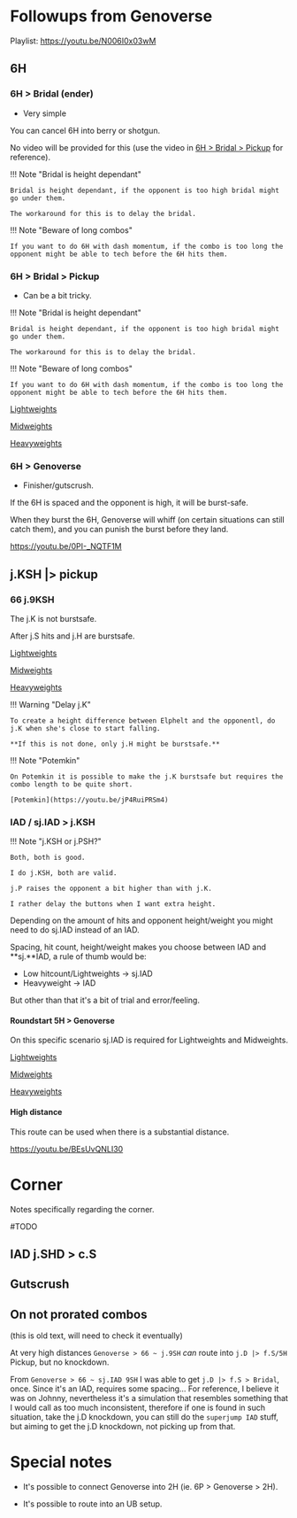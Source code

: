 # Followups from Genoverse

Playlist: https://youtu.be/N006I0x03wM

## 6H

### 6H > Bridal (ender)

+ Very simple

You can cancel 6H into berry or shotgun.

No video will be provided for this (use the video in [6H > Bridal > Pickup](#6h--bridal--pickup) for reference).

!!! Note "Bridal is height dependant"

    Bridal is height dependant, if the opponent is too high bridal might go under them.
    
    The workaround for this is to delay the bridal.

!!! Note "Beware of  long combos"

    If you want to do 6H with dash momentum, if the combo is too long the opponent might be able to tech before the 6H hits them.


### 6H > Bridal > Pickup

- Can be a bit tricky.

!!! Note "Bridal is height dependant"

    Bridal is height dependant, if the opponent is too high bridal might go under them.
    
    The workaround for this is to delay the bridal.

!!! Note "Beware of  long combos"

    If you want to do 6H with dash momentum, if the combo is too long the opponent might be able to tech before the 6H hits them.


[Lightweights](https://youtu.be/7405jot9cR8)

[Midweights](https://youtu.be/gt5O8zUxoLw)

[Heavyweights](https://youtu.be/N006I0x03wM)


### 6H > Genoverse

- Finisher/gutscrush.

If the 6H is spaced and the opponent is high, it will be burst-safe.

When they burst the 6H, Genoverse will whiff (on certain situations can still catch them), and you can punish the burst before they land.

https://youtu.be/0PI-_NQTF1M

## j.KSH |> pickup

### 66 j.9KSH

The j.K is not burstsafe.

After j.S hits and j.H are burstsafe.

[Lightweights](https://youtu.be/D_YUPAlSDiM)

[Midweights](https://youtu.be/Our4U9iRc-Y)

[Heavyweights](https://youtu.be/2LetmAthhIk)


!!! Warning "Delay j.K"

    To create a height difference between Elphelt and the opponentl, do j.K when she's close to start falling.

    **If this is not done, only j.H might be burstsafe.**

!!! Note "Potemkin"

    On Potemkin it is possible to make the j.K burstsafe but requires the combo length to be quite short.

    [Potemkin](https://youtu.be/jP4RuiPRSm4)

### IAD / sj.IAD > j.KSH

!!! Note "j.KSH or j.PSH?"

    Both, both is good.

    I do j.KSH, both are valid.

    j.P raises the opponent a bit higher than with j.K.

    I rather delay the buttons when I want extra height.


Depending on the amount of hits and opponent height/weight you might need to do sj.IAD instead of an IAD. 

Spacing, hit count, height/weight makes you choose between IAD and **sj.**IAD, a rule of thumb would be:

- Low hitcount/Lightweights -> sj.IAD
- Heavyweight -> IAD

But other than that it's a bit of trial and error/feeling.

#### Roundstart 5H > Genoverse

On this specific scenario sj.IAD is required for Lightweights and Midweights.

[Lightweights](https://youtu.be/X7ppSw37spE)

[Midweights](https://youtu.be/9RA0_DAjDNM)

[Heavyweights](https://youtu.be/k_vD9HjK1UU)

#### High distance

This route can be used when there is a substantial distance.

https://youtu.be/BEsUvQNLI30

# Corner

Notes specifically regarding the corner.

#TODO

## IAD j.SHD > c.S 


## Gutscrush

## On not prorated combos

(this is old text, will need to check it eventually)

At very high distances `Genoverse > 66 ~ j.9SH` _can_ route into `j.D |> f.S/5H` Pickup, but no knockdown.

From `Genoverse > 66 ~ sj.IAD 9SH` I was able to get `j.D |> f.S > Bridal`, once. Since it's an IAD, requires some spacing... For reference, I believe it was on Johnny, nevertheless it's a simulation that resembles something that I would call as too much inconsistent, therefore if one is found in such situation, take the j.D knockdown, you can still do the `superjump IAD` stuff, but aiming to get the j.D knockdown, not picking up from that.

# Special notes

- It's possible to connect Genoverse into 2H (ie. 6P > Genoverse > 2H).
  
- It's possible to route into an UB setup.